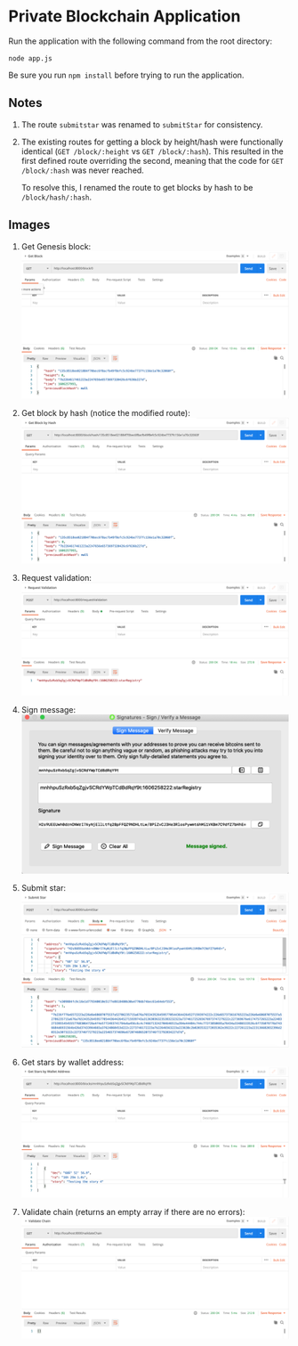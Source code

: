 # Private Blockchain Application

Run the application with the following command from the root directory:

```
node app.js
```

Be sure you run `npm install` before trying to run the application.

## Notes

1. The route `submitstar` was renamed to `submitStar` for consistency.

2. The existing routes for getting a block by height/hash were functionally identical (`GET /block/:height` vs `GET /block/:hash`). This resulted in the first defined route overriding the second, meaning that the code for `GET /block/:hash` was never reached.

   To resolve this, I renamed the route to get blocks by hash to be `/block/hash/:hash`.
   
## Images

1. Get Genesis block: ![Get Genesis block](images/get_genesis_block.png)

2. Get block by hash (notice the modified route): ![Get block by hash](images/get_block_by_hash.png)

3. Request validation: ![Request validation](images/request_validation.png)

4. Sign message: ![Sign message](images/sign_message.png)

5. Submit star: ![Submit star](images/submit_star.png)

6. Get stars by wallet address: ![Get stars by wallet address](images/get_stars_by_wallet_address.png)

7. Validate chain (returns an empty array if there are no errors): ![Validate chain](images/validate_chain.png)